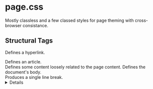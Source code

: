 # page.css
Mostly classless and a few classed styles for page theming with cross-browser consistance.

## Structural Tags
<a> Defines a hyperlink.
<article> Defines an article.
<aside> Defines some content loosely related to the page content.
<body> Defines the document's body.
<br> Produces a single line break.
<details> Represents a widget from which the user can obtain additional information or controls on-demand.
<div> Specifies a division or a section in a document.
<h1> Defines H1 heading.
<h2> Defines H2 heading.
<h3> Defines H3 heading.
<h4> Defines H4 heading.
<h5> Defines H5 heading.
<h6> Defines H6 heading.
<header> Represents the header of a document or a section.
<hgroup> Defines a group of headings.
<hr> Produce a horizontal line.
<html> Defines the root of an HTML document.
<footer> Represents the footer of a document or a section.
<nav> Defines a section of navigation links.
<p> Defines a paragraph.
<section> Defines a section of a document, such as header, footer etc.
<span> Defines an inline styleless section in a document.
<summary> Defines a summary for the <details> element.

## Form Tags
<button> Creates a clickable button.
<datalist> Represents a set of pre-defined options for an <input> element.
<fieldset> Specifies a set of related form fields.
<form> Defines an HTML form for user input.
<input> Defines an input control.
* <input type="button"> A push button with no default behavior displaying the value of the value attribute, empty by default.
* <input type="checkbox"> A check box allowing single values to be selected/deselected.
* <input type="color"> A control for specifying a color; opening a color picker when active in supporting browsers.
* <input type="date"> A control for entering a date (year, month, and day, with no time). Opens a date picker or numeric wheels for year, month, day when active in supporting browsers.
* <input type="datetime"> Obsolete A control for entering a date and time (hour, minute, second, and fraction of a second) as well as a timezone.
* <input type="datetime-local"> A control for entering a date and time, with no time zone. Opens a date picker or numeric wheels for date- and time-components when active in supporting browsers.
* <input type="email"> A field for editing an email address. Looks like a text input, but has validation parameters and relevant keyboard in supporting browsers and devices with dynamic keyboards.
* <input type="file"> A control that lets the user select a file. Use the accept attribute to define the types of files that the control can select.
* <input type="hidden"> A control that is not displayed but whose value is submitted to the server. There is an example in the next column, but it's hidden!
* <input type="image"> A graphical submit button. Displays an image defined by the src attribute. The alt attribute displays if the image src is missing.
* <input type="month"> A control for entering a month and year, with no time zone.
* <input type="number"> A control for entering a number. Displays a spinner and adds default validation when supported. Displays a numeric keypad in some devices with dynamic keypads.
* <input type="password"> A single-line text field whose value is obscured. Will alert user if site is not secure.
* <input type="radio"> A radio button, allowing a single value to be selected out of multiple choices with the same name value.
* <input type="range"> A control for entering a number whose exact value is not important. Displays as a range widget defaulting to the middle value. Used in conjunction min and max to define the range of acceptable values.
* <input type="reset"> A button that resets the contents of the form to default values. Not recommended.
* <input type="search"> A single-line text field for entering search strings. Line-breaks are automatically removed from the input value. May include a delete icon in supporting browsers that can be used to clear the field. Displays a search icon instead of enter key on some devices with dynamic keypads.
* <input type="submit"> A button that submits the form.
* <input type="tel"> A control for entering a telephone number. Displays a telephone keypad in some devices with dynamic keypads.
* <input type="text"> The default value. A single-line text field. Line-breaks are automatically removed from the input value.
* <input type="time"> A control for entering a time value with no time zone.
* <input type="url"> A field for entering a URL. Looks like a text input, but has validation parameters and relevant keyboard in supporting browsers and devices with dynamic keyboards.
* <input type="week"> A control for entering a date consisting of a week-year number and a week number with no time zone.
<keygen> Represents a control for generating a public-private key pair.
<label> Defines a label for an <input> control.
<legend> Defines a caption for a <fieldset> element.
<meter> Represents a scalar measurement within a known range.
<optgroup> Defines a group of related options in a selection list.
<option> Defines an option in a selection list.
<select> Defines a selection list within a form.
<textarea> Defines a multi-line text input control (text area).

## Formatting Tags
<abbr> Defines an abbreviated form of a longer word or phrase.
<acronym> Defines an acronym.
<address> Specifies the author's contact information.
<b> Displays text in a bold style.
<bdi> Represents text that is isolated from its surrounding for the purposes of bidirectional text formatting.
<bdo> Overrides the current text direction.
<big> displays text in a large size.
<blockquote> Defines a long quotation.
<center> Obsolete Align contents in the center of the enclosing block.
<cite> Indicates a citation or reference to another source.
<code> Specifies text as computer code.
<del> Specifies a block of deleted text.
<dfn> Specifies a definition.
<em> Specifies emphasized text.
<font> Obsolete Defines font, color, and size for text.
<i> Displays text in an italic style.
<ins> Defines a block of text that has been inserted into a document.
<kbd> Specifies text as keyboard input.
<mark> Represents text highlighted for reference purposes.
<output> Represents the result of a calculation.
<pre> Defines a block of preformatted text.
<progress> Represents the completion progress of a task.
<q> Defines a short inline quotation.
<rp> Provides fall-back parenthesis for browsers that that don't support ruby annotations.
<rt> Defines the pronunciation of character presented in a ruby annotations.
<ruby> Represents a ruby annotation.
<s> Obsolete Displays text in strikethrough style.
<samp> Specifies text as sample output from a computer program.
<small> Displays text in a smaller size.
<strike> Obsolete Displays text in strikethrough style.
<strong> Indicate strongly emphasized text.
<sub> Defines subscripted text.
<sup> Defines superscripted text.
<tt> Displays text in a teletype style.
<u> Obsolete Displays text with an underline.
<var> Defines a variable.
<wbr> Represents a line break opportunity.

## List Tags
<dd> Specifies a definition for a term in a definition list.
<dir> Obsolete Defines a directory list.
<dl> Defines a definition list.
<dt> Defines a term (an item) in a definition list.
<li> Defines a list item.
<ol> Defines an ordered list.
<menu> Represents a list of commands.
<ul> Defines an unordered list.

## Table Tags
<caption> Defines the title of a table.
<col> Defines attribute values for one or more columns in a table.
<colgroup> Specifies attributes for multiple columns in a table.
<table> Defines a data table.
<tbody> Groups a set of rows defining the main body of the table data.
<td> Defines a cell in a table.
<tfoot> Groups a set of rows summarizing the columns of the table.
<thead> Groups a set of rows that describes the column labels of a table.
<th> Defines a header cell in a table.
<tr> Defines a row of cells in a table.

## Embedded Tags
<applet> Obsolete Embeds a Java applet (mini Java applications) on the page. Use the <object> element instead.
<area> Defines a specific area within an image map.
<audio> Embeds a sound, or an audio stream in an HTML document.
<canvas> Defines a region in the document, which can be used to draw graphics on the fly via scripting (usually JavaScript).
<embed> Embeds external application, typically multimedia content like audio or video into an HTML document.
<figcaption> Defines a caption or legend for a figure.
<figure> Represents a figure illustrated as part of the document.
<frame> Defines a single frame within a frameset.
<frameset> Defines a collection of frames or other frameset.
<iframe> Displays a URL in an inline frame.
<img> Displays an inline image.
<map> Defines a client-side image-map.
<noframes> Defines an alternate content that displays in browsers that do not support frames.
<object> Defines an embedded object.
<param> Defines a parameter for an object or applet element.
<source> Defines alternative media resources for the media elements like <audio> or <video>.
<time> Represents a time and/or date.
<video> Embeds video content in an HTML document.

# To Do's 
* Get the Responsive Font Sizes mixin installed and use that (https://github.com/twbs/rfs).
* Look into: https://www.gridlover.net/try
* Look into: https://type-scale.com/
* The .h1 – .h6 font-size utilities can be used to override an element’s default size. https://basscss.com/

# Inspirartion and References
* Normalize.css
* Santizie.css
* Shoelace.style
* Holiday.css
* https://github.com/twbs/rfs#demos
* https://html.com/attributes/
* https://www.tutorialrepublic.com/html-reference/html5-tags.php
* https://developer.mozilla.org/en-US/docs/Web/HTML/Element/input
* http://wtfforms.com/

# Potential Classed Extensions (not in here)
* Animations - Consists of animations that will work with the controls.
* Avatar - Styles for user avatars.
* Cards - Base for card controls.
* Grid - Experimental implementation of CSS Grid standard.
* Modal - Styles for a pop up modal dialog.
* Modifiers - Classes designed for modifying text and backgrounds.
* Pagination - Design for pagination and pagination navigation links.
* Placeholder - Styles for a control designed to be a placeholder such as "Coming Soon" panels and so on.
* Tabs - Contains styles for tab controls.
* Tags - Chip-like controls that are helpful for listing items.
* Tiles - Flexible layout used for tiling controls horizontally.
* Toast - A small overaly notification for websites.
* Tooltips - Add tooltips to any control for contextual info..

# Marketing
* Browser Support Idea (https://d.pr/i/b2URl2 from https://github.com/Spiderpig86/Cirrus)
Misc
* Theme builder https://hiq-theme-builder.netlify.app/theme/colors (REF)

# MISC
* Buttons - Styles for the button with 3 different variations.
* Code - Style for code markup blocks.
* Default (Base) - The core of this framework.
* Font - All text styles for this framework for headers, articles, blockquotes, and paragraphs.
* Footer - Basic styles for setting up a page footer.
* Forms - Form styles for textboxes, textfields, selects, and layout.
* Frames - Flexible panel with header, body, and footer for layouts.
* Header - Styles for header elements including drop down menus.
* Layout - Rules for grids, item alignment, and layout borders.
* Links - Link styles with different effects.
* Lists - A simple stylesheet to simplify list UI.
* Media - Rules for styling images, videos, figures, avatars, and other media components.
* Tables - Clean designs for tables.
* Theme - Default colors of the framework.
* Util - Designed to solve many common headaches with CSS.